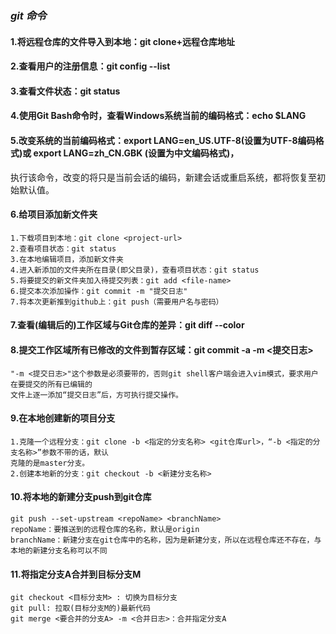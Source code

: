 ### *********git 命令*********

#### 1.将远程仓库的文件导入到本地：git clone+远程仓库地址

#### 2.查看用户的注册信息：git config --list

#### 3.查看文件状态：git status

#### 4.使用Git Bash命令时，查看Windows系统当前的编码格式：echo $LANG

#### 5.改变系统的当前编码格式：export LANG=en_US.UTF-8(设置为UTF-8编码格式)或 export LANG=zh_CN.GBK  (设置为中文编码格式)，
执行该命令，改变的将只是当前会话的编码，新建会话或重启系统，都将恢复至初始默认值。

#### 6.给项目添加新文件夹
```
1.下载项目到本地：git clone <project-url>
2.查看项目状态：git status
3.在本地编辑项目，添加新文件夹
4.进入新添加的文件夹所在目录(即父目录)，查看项目状态：git status
5.将要提交的新文件夹加入待提交列表：git add <file-name>
6.提交本次添加操作：git commit -m "提交日志"
7.将本次更新推到github上：git push（需要用户名与密码）
```

#### 7.查看(编辑后的)工作区域与Git仓库的差异：git diff --color

#### 8.提交工作区域所有已修改的文件到暂存区域：git commit -a -m <提交日志> 
```
"-m <提交日志>"这个参数是必须要带的，否则git shell客户端会进入vim模式，要求用户在要提交的所有已编辑的
文件上逐一添加“提交日志”后，方可执行提交操作。
```

#### 9.在本地创建新的项目分支
```
1.克隆一个远程分支：git clone -b <指定的分支名称> <git仓库url>，“-b <指定的分支名称>”参数不带的话，默认
克隆的是master分支。
2.创建本地新的分支：git checkout -b <新建分支名称>
```

#### 10.将本地的新建分支push到git仓库
```
git push --set-upstream <repoName> <branchName>
repoName：要推送到的远程仓库的名称，默认是origin
branchName：新建分支在git仓库中的名称，因为是新建分支，所以在远程仓库还不存在，与本地的新建分支名称可以不同
```

#### 11.将指定分支A合并到目标分支M
```
git checkout <目标分支M> : 切换为目标分支
git pull: 拉取(目标分支M的)最新代码 
git merge <要合并的分支A> -m <合并日志>：合并指定分支A
```






